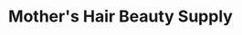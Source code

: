 ---
title: "Mother's Hair Beauty Supply"
url: /houston/mothers-hair-beauty-supply/
shop: chemist
---